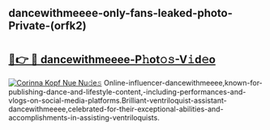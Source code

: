 ## dancewithmeeee-only-fans​-leaked-photo​-Private-(orfk2)


# <h2><a href="https://mediaupload.pro?title=dancewithmeeee&ref=git">🔗👉 🔴 dancewithmeeee-P𝚑ot𝚘𝚜-V𝚒d𝚎o</a></h2>

[![Corinna Kopf Nue Nu𝚍e𝚜](https://i.imgur.com/0qMVB7G.gif)](https://mediaupload.pro?title=dancewithmeeee&ref=git)
Online-influencer-dancewithmeeee,known-for-publishing-dance-and-lifestyle-content,-including-performances-and-vlogs-on-social-media-platforms.Brilliant-ventriloquist-assistant-dancewithmeeee,celebrated-for-their-exceptional-abilities-and-accomplishments-in-assisting-ventriloquists.  